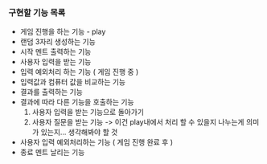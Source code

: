 ### 구현할 기능 목록

- 게임 진행을 하는 기능 - play
- 랜덤 3자리 생성하는 기능
- 시작 멘트 출력하는 기능
- 사용자 입력을 받는 기능
- 입력 예외처리 하는 기능 ( 게임 진행 중 )
- 입력값과 컴퓨터 값을 비교하는 기능
- 결과를 출력하는 기능
- 결과에 따라 다른 기능을 호출하는 기능
  1. 사용자 입력을 받는 기능으로 돌아가기
  2. 사용자 질문을 받는 기능
     -> 이건 play내에서 처리 할 수 있을지 나누는게 의미가 있는지... 생각해봐야 할 것
- 사용자 입력 예외처리하는 기능 ( 게임 진행 완료 후 )
- 종료 멘트 날리는 기능
